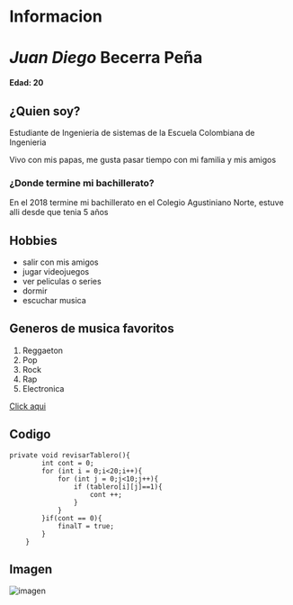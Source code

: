 # Informacion

# *Juan Diego* Becerra Peña

**Edad: 20**

## ¿Quien soy?

Estudiante de Ingenieria de sistemas de la Escuela Colombiana de Ingenieria

Vivo con mis papas, me gusta pasar tiempo con mi familia y mis amigos

### ¿Donde termine mi bachillerato?

En el 2018 termine mi bachillerato en el Colegio Agustiniano Norte, estuve alli desde que tenia 5 años

## Hobbies

+ salir con mis amigos
+ jugar videojuegos
+ ver peliculas o series
+ dormir 
+ escuchar musica

## Generos de musica favoritos

1. Reggaeton
2. Pop
3. Rock
4. Rap
5. Electronica

[Click aqui](https://lasillarotarm.blob.core.windows.net/images/2021/07/16/lasfuertesreaccionesdeastrazenecasehacenpresentesylosmemestambien.jpg)

## Codigo
```
private void revisarTablero(){
        int cont = 0;
        for (int i = 0;i<20;i++){
            for (int j = 0;j<10;j++){
                if (tablero[i][j]==1){
                    cont ++;
                }
            }
        }if(cont == 0){
            finalT = true;
        }
    }
```

## Imagen

![imagen](http://images3.memedroid.com/images/UPLOADED447/5e57f577ef48b.jpeg)

